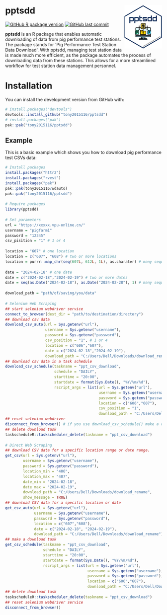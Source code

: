 # pptsdd <a href='https://tony2015116.github.io/pptsdd/'><img src='man/figures/logo.svg'  width="120" align="right" />
<!--apple-touch-icon-120x120.png-->
<!-- <picture><source srcset="reference/figures/apple-touch-icon-120x120.png" media="(prefers-color-scheme: dark)"></picture> -->
<!-- badges: start -->
[![GitHub R package version](https://img.shields.io/github/r-package/v/tony2015116/pptsdd)](#)
[![GitHub last commit](https://img.shields.io/github/last-commit/tony2015116/pptsdd)](#)
<!-- badges: end -->

**pptsdd** is an R package that enables automatic downloading of data from pig performance test stations. The package stands for 'Pig Performance Test Station Data Download'. With pptsdd, managing test station data is made much more efficient, as the package automates the process of downloading data from these stations. This allows for a more streamlined workflow for test station data management personnel.

# Installation
You can install the development version from GitHub with:
``` r
# install.packages("devtools")
devtools::install_github("tony2015116/pptsdd")
# install.packages("pak")
pak::pak("tony2015116/pptsdd")
```

## Example

This is a basic example which shows you how to download pig performance test CSVs data:

``` r
# Install packages
install.packages("httr2")
install.packages("rvest")
install.packages("pak")
pak::pak(tony2015116/wdauto)
pak::pak("tony2015116/pptsdd")

# Require packages
library(pptsdd)

# Set parameters
url = "https://xxxxx.vpu-online.cn/"
username = "pigfarm1"
password = "12345"
csv_pisition = "1" # 1 or 4

location = "607" # one location
location = c("607", "608") # two or more locations
location = purrr::map_chr(seq(607L, 612L, 1L), as.charater) # many sequentially numbered locations

date = "2024-02-18" # one date
date = c("2024-02-18","2024-02-19") # two or more dates
date = seq(as.Date("2024-02-18"), as.Date("2024-02-28"), 1) # many sequentially dates

download_path = "path/of/saving/you/data"

# Selenium Web Scraping
## start selenium webdriver service
connect_to_browser(dest_dir = "path/to/destination/directory")
## download csv data
download_csv_auto(url = Sys.getenv("url"),
                  username = Sys.getenv("username"),
                  password = Sys.getenv("password"),
                  csv_position = "1", # 1 or 4
                  location = c("606","607"), 
                  date = c("2024-02-18","2024-02-19"), 
                  download_path = "C:/Users/Dell/Downloads/download_rename")
## download csv data in a task schedule
download_csv_schedule(taskname = "ppt_csv_download",
                      schedule = "DAILY",
                      starttime = "20:00",
                      startdate = format(Sys.Date(), "%Y/%m/%d"),
                      rscript_args = list(url = Sys.getenv("url"),
                                          username = Sys.getenv("username"),
                                          password = Sys.getenv("password"),
                                          location = c("606","607"),
                                          csv_position = "1",
                                          download_path = "C:/Users/Dell/Downloads/download_rename"))
## reset selenium webdriver
disconnect_from_browser() # if you use download_csv_schedule() make a download task, please don't run this code.
## delete download task
taskscheduleR::taskscheduler_delete(taskname = "ppt_csv_download")

# Direct Web Scraping
## download CSV data for a specific location range or date range.
get_csv(url = Sys.getenv("url"),
        username = Sys.getenv("username"),
        password = Sys.getenv("password"),
        location_min = "406",
        location_max = "407",
        date_min = "2024-02-18",
        date_max = "2024-02-19",
        download_path = "C:/Users/Dell/Downloads/download_rename", 
        show_message = TRUE)
## download CSV data for a specific location or date
get_csv_auto(url = Sys.getenv("url"),
             username = Sys.getenv("username"),
             password = Sys.getenv("password"),
             location = c("607","608"),
             date = c("2024-02-18", "2024-02-19"),
             download_path = "C:/Users/Dell/Downloads/download_rename")
## make a download task
get_csv_schedule(taskname = "ppt_csv_download",
                 schedule = "DAILY",
                 starttime = "20:00",
                 startdate = format(Sys.Date(), "%Y/%m/%d"),
                 rscript_args = list(url = Sys.getenv("url"),
                                     username = Sys.getenv("username"),
                                     password = Sys.getenv("password"),
                                     location = c("606","607"),
                                     download_path = "C:/Users/Dell/Downloads/download_rename"))
## delete download task
taskscheduleR::taskscheduler_delete(taskname = "ppt_csv_download")
## reset selenium webdriver service
disconnect_from_browser()
```
